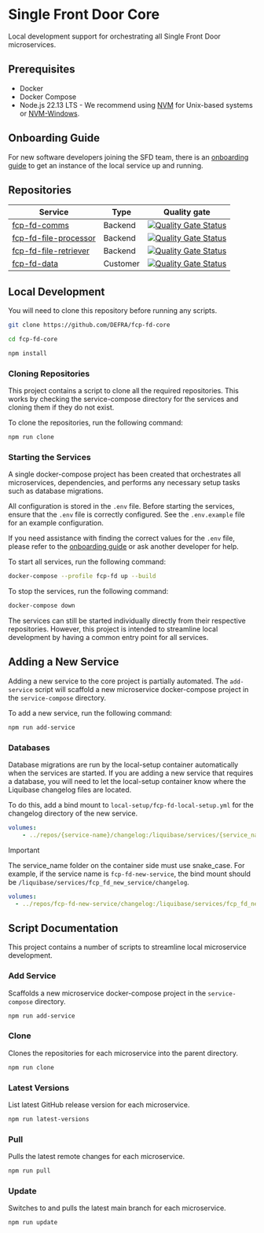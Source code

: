 # Single Front Door Core
Local development support for orchestrating all Single Front Door microservices.

## Prerequisites
* Docker
* Docker Compose
* Node.js 22.13 LTS - We recommend using [NVM](https://github.com/nvm-sh/nvm) for Unix-based systems or [NVM-Windows](https://github.com/coreybutler/nvm-windows).

## Onboarding Guide

For new software developers joining the SFD team, there is an [onboarding guide](https://github.com/DEFRA/fcp-fd-core/blob/main/onboarding-guide/README.md) to get an instance of the local service up and running.

## Repositories
| Service | Type | Quality gate |
| --- | --- | --- |
| [fcp-fd-comms](https://github.com/defra/fcp-fd-comms) | Backend | [![Quality Gate Status](https://sonarcloud.io/api/project_badges/measure?project=fcp-fd-comms&metric=alert_status)](https://sonarcloud.io/summary/new_code?id=fcp-fd-comms) |
| [fcp-fd-file-processor](https://github.com/DEFRA/fcp-fd-file-processor) | Backend | [![Quality Gate Status](https://sonarcloud.io/api/project_badges/measure?project=fcp-fd-file-processor&metric=alert_status)](https://sonarcloud.io/summary/new_code?id=fcp-fd-file-processor) |
| [fcp-fd-file-retriever](https://github.com/DEFRA/fcp-fd-file-retriever) | Backend | [![Quality Gate Status](https://sonarcloud.io/api/project_badges/measure?project=fcp-fd-file-retriever&metric=alert_status)](https://sonarcloud.io/summary/new_code?id=fcp-fd-file-retriever) |
| [fcp-fd-data](https://github.com/defra/fcp-fd-data) | Customer | [![Quality Gate Status](https://sonarcloud.io/api/project_badges/measure?project=fcp-fd-data&metric=alert_status)](https://sonarcloud.io/summary/new_code?id=fcp-fd-data) |

## Local Development

You will need to clone this repository before running any scripts.
```bash
git clone https://github.com/DEFRA/fcp-fd-core

cd fcp-fd-core

npm install
```

### Cloning Repositories
This project contains a script to clone all the required repositories. This works by checking the service-compose directory for the services and cloning them if they do not exist.

To clone the repositories, run the following command:

```bash
npm run clone
```

### Starting the Services
A single docker-compose project has been created that orchestrates all microservices, dependencies, and performs any necessary setup tasks such as database migrations.

All configuration is stored in the `.env` file. Before starting the services, ensure that the `.env` file is correctly configured. See the `.env.example` file for an example configuration.

If you need assistance with finding the correct values for the `.env` file, please refer to the [onboarding guide](#onboarding-guide) or ask another developer for help.

To start all services, run the following command:

```bash
docker-compose --profile fcp-fd up --build
```

To stop the services, run the following command:

```bash
docker-compose down
```

The services can still be started individually directly from their respective repositories. However, this project is intended to streamline local development by having a common entry point for all services.

## Adding a New Service
Adding a new service to the core project is partially automated. The `add-service` script will scaffold a new microservice docker-compose project in the `service-compose` directory.

To add a new service, run the following command:

```bash
npm run add-service
```

### Databases
Database migrations are run by the local-setup container automatically when the services are started. If you are adding a new service that requires a database, you will need to let the local-setup container know where the Liquibase changelog files are located.

To do this, add a bind mount to `local-setup/fcp-fd-local-setup.yml` for the changelog directory of the new service.

```yaml
volumes:
    - ../repos/{service-name}/changelog:/liquibase/services/{service_name}/changelog
```

> [!IMPORTANT]
> The service_name folder on the container side must use snake_case.
> For example, if the service name is `fcp-fd-new-service`, the bind mount should be `/liquibase/services/fcp_fd_new_service/changelog`.
> ```yaml
> volumes:
>   - ../repos/fcp-fd-new-service/changelog:/liquibase/services/fcp_fd_new_service/changelog

## Script Documentation
This project contains a number of scripts to streamline local microservice development.

### Add Service
Scaffolds a new microservice docker-compose project in the `service-compose` directory.

```bash
npm run add-service
```

### Clone
Clones the repositories for each microservice into the parent directory.

```bash
npm run clone
```

### Latest Versions
List latest GitHub release version for each microservice.

```bash
npm run latest-versions
```

### Pull
Pulls the latest remote changes for each microservice.

```bash
npm run pull
```

### Update
Switches to and pulls the latest main branch for each microservice.

```bash
npm run update
```